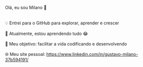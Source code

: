 Olá, eu sou Milano 👋
<br>
<br>
<br>💡 Entrei para o GitHub para explorar, aprender e crescer<br>
<br>🌱 Atualmente, estou aprendendo tudo 😂<br>
<br>🎯 Meu objetivo: facilitar a vida codificando e desenvolvendo<br>
<br>🌐 Meu site pessoal: https://www.linkedin.com/in/gustavo-milano-37b594191/<br>


<!--
**GuMilano/GuMilano** is a ✨ _special_ ✨ repository because its `README.md` (this file) appears on your GitHub profile.

Here are some ideas to get you started:

- 🔭 I’m currently working on ...
- 🌱 I’m currently learning ...
- 👯 I’m looking to collaborate on ...
- 🤔 I’m looking for help with ...
- 💬 Ask me about ...
- 📫 How to reach me: ...
- 😄 Pronouns: ...
- ⚡ Fun fact: ...
-->
